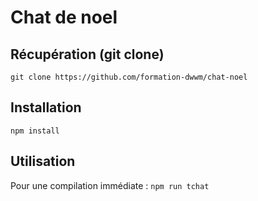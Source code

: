 # Chat de noel

## Récupération (git clone)

`git clone https://github.com/formation-dwwm/chat-noel`

## Installation

`npm install`

## Utilisation

Pour une compilation immédiate :
`npm run tchat`